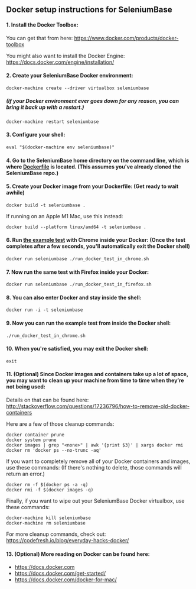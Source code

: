 ## Docker setup instructions for SeleniumBase

#### 1. Install the Docker Toolbox:

You can get that from here:
https://www.docker.com/products/docker-toolbox

You might also want to install the Docker Engine:
https://docs.docker.com/engine/installation/

#### 2. Create your SeleniumBase Docker environment:

    docker-machine create --driver virtualbox seleniumbase

##### (If your Docker environment ever goes down for any reason, you can bring it back up with a restart.)

    docker-machine restart seleniumbase

#### 3. Configure your shell:

    eval "$(docker-machine env seleniumbase)"

#### 4. Go to the SeleniumBase home directory on the command line, which is where [Dockerfile](https://github.com/seleniumbase/SeleniumBase/blob/master/Dockerfile) is located. (This assumes you've already cloned the SeleniumBase repo.)

#### 5. Create your Docker image from your Dockerfile: (Get ready to wait awhile)

    docker build -t seleniumbase .

If running on an Apple M1 Mac, use this instead:

    docker build --platform linux/amd64 -t seleniumbase .

#### 6. Run [the example test](https://github.com/seleniumbase/SeleniumBase/blob/master/examples/my_first_test.py) with Chrome inside your Docker: (Once the test completes after a few seconds, you'll automatically exit the Docker shell)

    docker run seleniumbase ./run_docker_test_in_chrome.sh

#### 7. Now run the same test with Firefox inside your Docker:

    docker run seleniumbase ./run_docker_test_in_firefox.sh

#### 8. You can also enter Docker and stay inside the shell:

    docker run -i -t seleniumbase

#### 9. Now you can run the example test from inside the Docker shell:

    ./run_docker_test_in_chrome.sh

#### 10. When you're satisfied, you may exit the Docker shell:

    exit

#### 11. (Optional) Since Docker images and containers take up a lot of space, you may want to clean up your machine from time to time when they’re not being used:

Details on that can be found here:
http://stackoverflow.com/questions/17236796/how-to-remove-old-docker-containers

Here are a few of those cleanup commands:

    docker container prune
    docker system prune
    docker images | grep "<none>" | awk '{print $3}' | xargs docker rmi
    docker rm 'docker ps --no-trunc -aq'

If you want to completely remove all of your Docker containers and images, use these commands: (If there's nothing to delete, those commands will return an error.)

    docker rm -f $(docker ps -a -q)
    docker rmi -f $(docker images -q)

Finally, if you want to wipe out your SeleniumBase Docker virtualbox, use these commands:

    docker-machine kill seleniumbase
    docker-machine rm seleniumbase

For more cleanup commands, check out:
https://codefresh.io/blog/everyday-hacks-docker/

#### 13. (Optional) More reading on Docker can be found here:
* https://docs.docker.com
* https://docs.docker.com/get-started/
* https://docs.docker.com/docker-for-mac/
